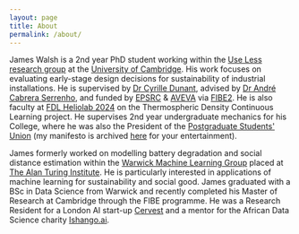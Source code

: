 ```yaml
---
layout: page
title: About
permalink: /about/
---
```


James Walsh is a 2nd year PhD student working within the <a href="https://ukfires.org/james-walsh/">Use Less research group</a> at the <a href="https://www.fibe-cdt.eng.cam.ac.uk/staff/james-walsh">University of Cambridge</a>. His work focuses on evaluating early-stage design decisions for sustainability of industrial installations. He is supervised by <a href="https://www.uselessgroup.org/about-us/current-people/dr-cyrille-dunant">Dr Cyrille Dunant</a>, advised by <a href="https://www.uselessgroup.org/about-us/current-people/dr-andre-cabrera-serrenho">Dr André Cabrera Serrenho</a>, and funded by <a href="https://www.ukri.org/councils/epsrc/">EPSRC</a> &#38; <a href="https://www.aveva.com/">AVEVA</a> via <a href="https://www.fibe-cdt.eng.cam.ac.uk/">FIBE2</a>. He is also faculty at <a href="https://frontierdevelopmentlab.org/fdl2024">FDL Heliolab 2024</a> on the Thermospheric Density Continuous Learning project. He supervises 2nd year undergraduate mechanics for his College, where he was also the President of the <a href="https://www.girtonmcr.com/committee">Postgraduate Students' Union</a> (my manifesto is archived <a href="/mcr/">here</a> for your entertainment).


James formerly worked on modelling battery degradation and social distance estimation within the <a href="https://wmlg.io/">Warwick Machine Learning Group</a> placed at <a href="https://www.turing.ac.uk/people/former-researchers/james-walsh">The Alan Turing Institute</a>. He is particularly interested in applications of machine learning for sustainability and social good. James graduated with a BSc in Data Science from Warwick and recently completed his Master of Research at Cambridge through the FIBE programme. He was a Research Resident for a London AI start-up <a href="https://cervest.earth/">Cervest</a> and a mentor for the African Data Science charity <a href="https://ishango.ai/">Ishango.ai</a>. 
